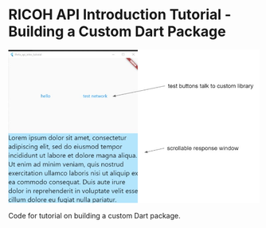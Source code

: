 # RICOH API Introduction Tutorial - Building a Custom Dart Package

![screenshot](docs/screenshot.jpg)

Code for tutorial on building a custom Dart package.

